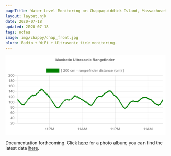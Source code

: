 ```yaml
---
pageTitle: Water Level Monitoring on Chappaquiddick Island, Massachusetts (USA)
layout: layout.njk
date: 2020-07-18
updated: 2020-07-18
tags: notes 
image: img/chappy/chap_front.jpg
blurb: Radio + WiFi + Ultrasonic tide monitoring.
---
```


<img src="/img/chappy/ultrasonic_final.png">

Documentation forthcoming.  Click [here](https://photos.app.goo.gl/qn6qCrwV3iuWdwgS8) for a photo album; you can find the latest data [here](http://64.227.0.108:8700/).
